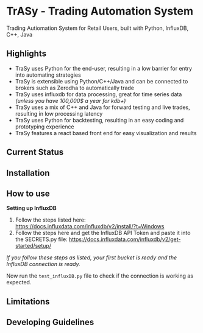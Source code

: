 # TrASy - Trading Automation System
Trading Autiomation System for Retail Users, built with Python, InfluxDB, C++, Java

## Highlights
- TraSy uses Python for the end-user, resulting in a low barrier for entry into automating strategies
- TraSy is extensible using Python/C++/Java and can be connected to brokers such as Zerodha to automatically trade 
- TraSy uses influxdb for data processing, great for time series data *(unless you have 100,000$ a year for kdb+)*
- TraSy uses a mix of C++ and Java for forward testing and live trades, resulting in low processing latency
- TraSy uses Python for backtesting, resulting in an easy coding and prototyping experience
- TraSy features a react based front end for easy visualization and results

## Current Status

## Installation

## How to use
**Setting up InfluxDB**
1. Follow the steps listed here: https://docs.influxdata.com/influxdb/v2/install/?t=Windows
2. Follow the steps here and get the InfluxDB API Token and paste it into the SECRETS.py file: https://docs.influxdata.com/influxdb/v2/get-started/setup/

*If you follow these steps as listed, your first bucket is ready and the InfluxDB connection is ready.*

Now run the ``test_influxDB.py`` file to check if the connection is working as expected.

## Limitations

## Developing Guidelines
